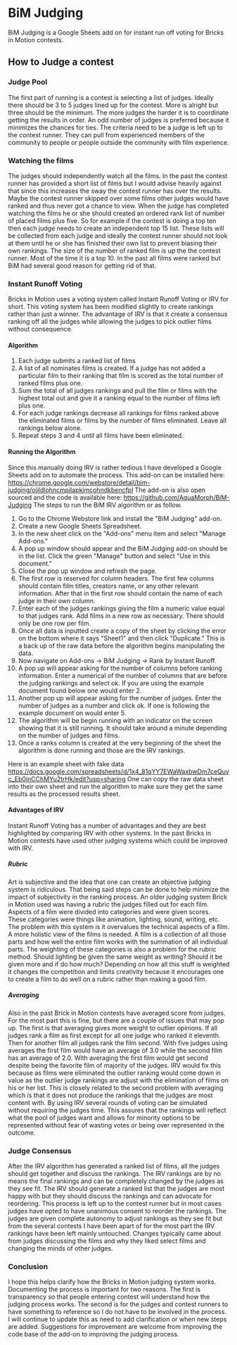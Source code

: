 # BiM Judging

BiM Judging is a Google Sheets add on for instant run off voting for Bricks in Motion contests.

## How to Judge a contest

### Judge Pool

The first part of running is a contest is selecting a list of judges. Ideally there should be 3 to 5 judges lined up for the contest. More is alright but three should be the minimum. The more judges the harder it is to coordinate getting the results in order. An odd number of judges is preferred because it minimizes the chances for ties. The criteria need to be a judge is left up to the contest runner. They can pull from experienced members of the community to people or people outside the community with film experience.

### Watching the films

The judges should independently watch all the films. In the past the contest runner has provided a short list of films but I would advise heavily against that since this increases the sway the contest runner has over the results. Maybe the contest runner skipped over some films other judges would have ranked and thus never got a chance to view. When the judge has completed watching the films he or she should created an ordered rank list of number of placed films plus five. So for example if the contest is doing a top ten then each judge needs to create an independent top 15 list. These lists will be collected from each judge and ideally the contest runner should not look at them until he or she has finished their own list to prevent biasing their own rankings. The size of the number of ranked film is up the the contest runner. Most of the time it is a top 10. In the past all films were ranked but BiM had several good reason for getting rid of that.

### Instant Runoff Voting

Bricks in Motion uses a voting system called Instant Runoff Voting or IRV for short. This voting system has been modified slightly to create rankings rather than just a winner. The advantage of IRV is that it create a consensus ranking off all the judges while allowing the judges to pick outlier films without consequence.

#### Algorithm
1. Each judge submits a ranked list of films
2. A list of all nominates films is created. If a judge has not added a particular film to their ranking that film is scored as the total number of ranked films plus one.
3. Sum the total of all judges rankings and pull the film or films with the highest total out and give it a ranking equal to the number of films left plus one.
4. For each judge rankings decrease all rankings for films ranked above the eliminated films or films by the number of films eliminated. Leave all rankings below alone.
5. Repeat steps 3 and 4 until all films have been eliminated.

#### Running the Algorithm

Since this manually doing IRV is rather tedious I have developed a Google Sheets add on to automate the process. This add-on can be installed here: <https://chrome.google.com/webstore/detail/bim-judging/ojildlohncmpjlapkjmcohndkbencfpl> The add-on is also open sourced and the code is available here: <https://github.com/AquaMorph/BiM-Judging> The steps to run the BiM IRV algorithm or as follow.

1. Go to the Chrome Webstore link and install the "BiM Judging" add-on.
2. Create a new Google Sheets Spreadsheet.
3. In the new sheet click on the "Add-ons" menu item and select "Manage Add-ons."
4. A pop up window should appear and the BiM Judging add-on should be in the list. Click the green "Manage" button and select "Use in this document."
5. Close the pop up window and refresh the page.
6. The first row is reserved for column headers. The first few columns should contain film titles, creators name, or any other relevant information. After that in the first row should contain the name of each judge in their own column.
7. Enter each of the judges rankings giving the film a numeric value equal to that judges rank. Add films in a new row as necessary. There should only be one row per film.
8. Once all data is inputted create a copy of the sheet by clicking the error on the bottom where it says "Sheet1" and then click "Duplicate." This is a back up of the raw data before the algorithm begins manipulating the data.
9. Now navigate on Add-ons -> BiM Judging -> Rank by Instant Runoff.
10. A pop up will appear asking for the number of columns before ranking information. Enter a numerical of the number of columns that are before the judging rankings and select ok. If you are using the example document found below one would enter 2.
11. Another pop up will appear asking for the number of judges. Enter the number of judges as a number and click ok. If one is following the example document on would enter 5.
12. The algorithm will be begin running with an indicator on the screen showing that it is still running. It should take around a minute depending on the number of judges and films.
13. Once a ranks column is created at the very beginning of the sheet the algorithm is done running and those are the IRV rankings.

Here is an example sheet with fake data <https://docs.google.com/spreadsheets/d/1x4_81qYY7EWaWaxbwDm7ceQuvc_Eb0inCChMYu2trHk/edit?usp=sharing> One can copy the raw data sheet into their own sheet and run the algorithm to make sure they get the same results as the processed results sheet. 

#### Advantages of IRV

Instant Runoff Voting has a number of advantages and they are best highlighted by comparing IRV with other systems. In the past Bricks in Motion contests have used other judging systems which could be improved with IRV.

##### Rubric

Art is subjective and the idea that one can create an objective judging system is ridiculous. That being said steps can be done to help minimize the impact of subjectivity in the ranking process. An older judging system Brick in Motion used was having a rubric the judges filled out for each film. Aspects of a film were divided into categories and were given scores. These categories were things like animation, lighting, sound, writing, etc. The problem with this system is it overvalues the technical aspects of a film. A more holistic view of the films is needed. A film is a collection of all those parts and how well the entire film works with the summation of all individual parts. The weighting of these categories is also a problem for the rubric method. Should lighting be given the same weight as writing? Should it be given more and if do how much? Depending on how all this stuff is weighted it changes the competition and limits creativity because it encourages one to create a film to do well on a rubric rather than making a good film.

##### Averaging

Also in the past Brick in Motion contests have averaged score from judges. For the most part this is fine, but there are a couple of issues that may pop up. The first is that averaging gives more weight to outlier opinions. If all judges rank a film as first except for all one judge who ranked it eleventh. Then for another film all judges rank the film second. With five judges using averages the first film would have an average of 3.0 while the second film has an average of 2.0. With averaging the first film would get second despite being the favorite film of majority of the judges. IRV would fix this because as films were eliminated the outlier ranking would come down in value as the outlier judge rankings are adjust with the elimination of films on his or her list. This is closely related to the second problem with averaging which is that it does not produce the rankings that the judges are most content with. By using IRV several rounds of voting can be simulated without requiring the judges time. This assures that the rankings will reflect what the pool of judges want and allows for minority options to be represented without fear of wasting votes or being over represented in the outcome. 

### Judge Consensus

After the IRV algorithm has generated a ranked list of films, all the judges should get together and discuss the rankings. The IRV rankings are by no means the final rankings and can be completely changed by the judges as they see fit. The IRV should generate a ranked list that the judges are most happy with but they should discuss the rankings and can advocate for reordering. This process is left up to the contest runner but in most cases judges have opted to have unanimous consent to reorder the rankings. The judges are given complete autonomy to adjust rankings as they see fit but from the several contests I have been apart of for the most part the IRV rankings have been left mainly untouched. Changes typically came about from judges discussing the films and why they liked select films and changing the minds of other judges.

### Conclusion

I hope this helps clarify how the Bricks in Motion judging system works. Documenting the process is important for two reasons. The first is transparency so that people entering contest will understand how the judging process works. The second is for the judges and contest runners to have something to reference so I do not have to be involved in the process. I will continue to update this as need to add clarification or when new steps are added. Suggestions for improvement are welcome from improving the code base of the add-on to improving the judging process.
